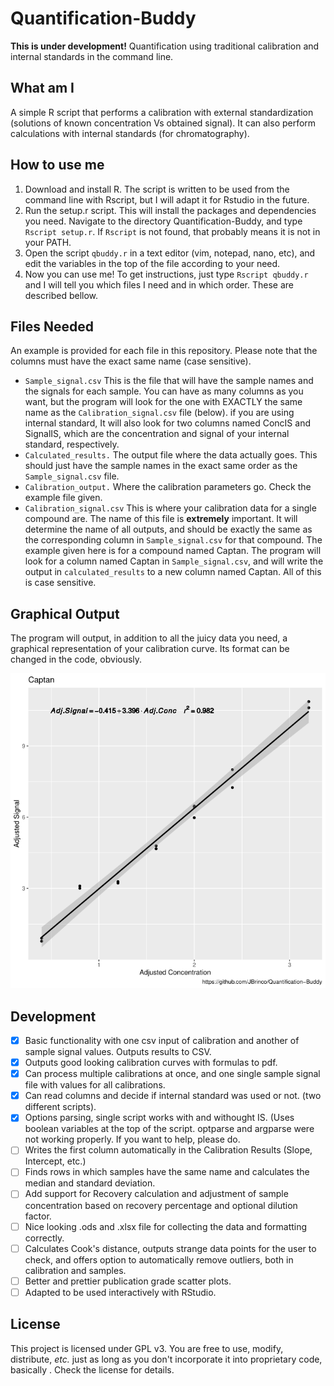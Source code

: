 # Quantification-Buddy

__This is under development!__
Quantification using traditional calibration and internal standards in the command line.

## What am I

A simple R script that performs a calibration with external standardization (solutions of known concentration Vs obtained signal). It can also perform calculations with internal standards (for chromatography).

## How to use me

1. Download and install R. The script is written to be used from the command line with Rscript, but I will adapt it for Rstudio in the future.
2. Run the setup.r script. This will install the packages and dependencies you need. Navigate to the directory Quantification-Buddy, and type `Rscript setup.r`. If `Rscript` is not found, that probably means it is not in your PATH.
3. Open the script `qbuddy.r` in a text editor (vim, notepad, nano, etc), and edit the variables in the top of the file according to your need.
4. Now you can use me! To get instructions, just type `Rscript qbuddy.r` and I will tell you which files I need and in which order. These are described bellow.

## Files Needed

An example is provided for each file in this repository. Please note that the columns must have the exact same name (case sensitive).

- `Sample_signal.csv` This is the file that will have the sample names and the signals for each sample. You can have as many columns as you want, but the program will look for the one with EXACTLY the same name as the `Calibration_signal.csv` file (below). if you are using internal standard, It will also look for two columns named ConcIS and SignalIS, which are the concentration and signal of your internal standard, respectively.
- `Calculated_results.` The output file where the data actually goes. This should just have the sample names in the exact same order as the `Sample_signal.csv` file.
- `Calibration_output.` Where the calibration parameters go. Check the example file given.
- `Calibration_signal.csv` This is where your calibration data for a single compound are. The name of this file is __extremely__ important. It will determine the name of all outputs, and should be exactly the same as the corresponding column in `Sample_signal.csv` for that compound. The example given here is for a compound named Captan. The program will look for a column named Captan in `Sample_signal.csv`, and will write the output in `calculated_results` to a new column named Captan. All of this is case sensitive.

## Graphical Output

The program will output, in addition to all the juicy data you need, a graphical representation of your calibration curve. Its format can be changed in the code, obviously.

![Image of calibration curve for Captan](Captan.png)

## Development

- [x] Basic functionality with one csv input of calibration and another of sample signal values. Outputs results to CSV.
- [x] Outputs good looking calibration curves with formulas to pdf.
- [x] Can process multiple calibrations at once, and one single sample signal file with values for all calibrations.
- [x] Can read columns and decide if internal standard was used or not. (two different scripts).
- [x] Options parsing, single script works with and withought IS. (Uses boolean variables at the top of the script. optparse and argparse were not working properly. If you want to help, please do.
- [ ] Writes the first column automatically in the Calibration Results (Slope, Intercept, etc.)
- [ ] Finds rows in which samples have the same name and calculates the median and standard deviation.
- [ ] Add support for Recovery calculation and adjustment of sample concentration based on recovery percentage and optional dilution factor.
- [ ] Nice looking .ods and .xlsx file for collecting the data and formatting correctly.
- [ ] Calculates Cook's distance, outputs strange data points for the user to check, and offers option to automatically remove outliers, both in calibration and samples.
- [ ] Better and prettier publication grade scatter plots.
- [ ] Adapted to be used interactively with RStudio.

## License

This project is licensed under GPL v3. You are free to use, modify, distribute, _etc._ just as long as you don't incorporate it into proprietary code, basically . Check the license for details.
